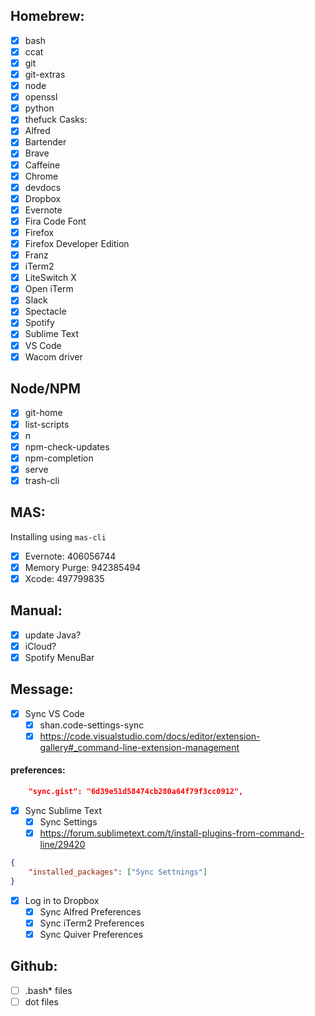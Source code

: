 ## Homebrew:

-   [x] bash
-   [x] ccat
-   [x] git
-   [x] git-extras
-   [x] node
-   [x] openssl
-   [x] python
-   [x] thefuck Casks:
-   [x] Alfred
-   [x] Bartender
-   [x] Brave
-   [x] Caffeine
-   [x] Chrome
-   [x] devdocs
-   [x] Dropbox
-   [x] Evernote
-   [x] Fira Code Font
-   [x] Firefox
-   [x] Firefox Developer Edition
-   [x] Franz
-   [x] iTerm2
-   [x] LiteSwitch X
-   [x] Open iTerm
-   [x] Slack
-   [x] Spectacle
-   [x] Spotify
-   [x] Sublime Text
-   [x] VS Code
-   [x] Wacom driver

## Node/NPM

-   [x] git-home
-   [x] list-scripts
-   [x] n
-   [x] npm-check-updates
-   [x] npm-completion
-   [x] serve
-   [x] trash-cli

## MAS:

Installing using `mas-cli`

-   [x] Evernote: 406056744
-   [x] Memory Purge: 942385494
-   [x] Xcode: 497799835

## Manual:

-   [x] update Java?
-   [x] iCloud?
-   [x] Spotify MenuBar

## Message:

-   [x] Sync VS Code
    -   [x] shan.code-settings-sync
    -   [x] https://code.visualstudio.com/docs/editor/extension-gallery#_command-line-extension-management

#### preferences:

```json
    "sync.gist": "6d39e51d58474cb280a64f79f3cc0912",
```

-   [x] Sync Sublime Text
    -   [x] Sync Settings
    -   [x] https://forum.sublimetext.com/t/install-plugins-from-command-line/29420

```json
{
    "installed_packages": ["Sync Settnings"]
}
```

-   [x] Log in to Dropbox
    -   [x] Sync Alfred Preferences
    -   [x] Sync iTerm2 Preferences
    -   [x] Sync Quiver Preferences

## Github:

-   [ ] .bash\* files
-   [ ] dot files
